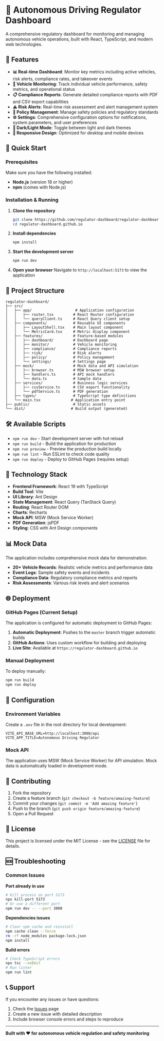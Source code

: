 # 🚗 Autonomous Driving Regulator Dashboard

A comprehensive regulatory dashboard for monitoring and managing autonomous vehicle operations, built with React, TypeScript, and modern web technologies.

## 🌟 Features

- **📊 Real-time Dashboard**: Monitor key metrics including active vehicles, risk alerts, compliance rates, and takeover events
- **🚙 Vehicle Monitoring**: Track individual vehicle performance, safety metrics, and operational status
- **📋 Compliance Reports**: Generate detailed compliance reports with PDF and CSV export capabilities
- **⚠️ Risk Alerts**: Real-time risk assessment and alert management system
- **📜 Policy Management**: Manage safety policies and regulatory standards
- **⚙️ Settings**: Comprehensive configuration options for notifications, system parameters, and user preferences
- **🌙 Dark/Light Mode**: Toggle between light and dark themes
- **📱 Responsive Design**: Optimized for desktop and mobile devices

## 🚀 Quick Start

### Prerequisites

Make sure you have the following installed:
- **Node.js** (version 18 or higher)
- **npm** (comes with Node.js)

### Installation & Running

1. **Clone the repository**
   ```bash
   git clone https://github.com/regulator-dashboard/regulator-dashboard.github.io.git
   cd regulator-dashboard.github.io
   ```

2. **Install dependencies**
   ```bash
   npm install
   ```

3. **Start the development server**
   ```bash
   npm run dev
   ```

4. **Open your browser**
   Navigate to `http://localhost:5173` to view the application

## 📁 Project Structure

```
regulator-dashboard/
├── src/
│   ├── app/                    # Application configuration
│   │   ├── router.tsx         # React Router configuration
│   │   └── queryClient.ts     # React Query client setup
│   ├── components/            # Reusable UI components
│   │   ├── LayoutShell.tsx    # Main layout component
│   │   └── MetricCard.tsx     # Metric display component
│   ├── features/              # Feature-based modules
│   │   ├── dashboard/         # Dashboard page
│   │   ├── monitor/           # Vehicle monitoring
│   │   ├── compliance/        # Compliance reports
│   │   ├── risk/              # Risk alerts
│   │   ├── policy/            # Policy management
│   │   └── settings/          # Settings page
│   ├── mock/                  # Mock data and API simulation
│   │   ├── browser.ts         # MSW browser setup
│   │   ├── handlers.ts        # API mock handlers
│   │   └── data.ts            # Sample data
│   ├── services/              # Business logic services
│   │   ├── csvService.ts      # CSV export functionality
│   │   └── pdfService.ts      # PDF generation
│   ├── types/                 # TypeScript type definitions
│   └── main.tsx              # Application entry point
├── public/                    # Static assets
└── dist/                     # Build output (generated)
```

## 🛠️ Available Scripts

- `npm run dev` - Start development server with hot reload
- `npm run build` - Build the application for production
- `npm run preview` - Preview the production build locally
- `npm run lint` - Run ESLint to check code quality
- `npm run deploy` - Deploy to GitHub Pages (requires setup)

## 🎨 Technology Stack

- **Frontend Framework**: React 19 with TypeScript
- **Build Tool**: Vite
- **UI Library**: Ant Design
- **State Management**: React Query (TanStack Query)
- **Routing**: React Router DOM
- **Charts**: Recharts
- **Mock API**: MSW (Mock Service Worker)
- **PDF Generation**: jsPDF
- **Styling**: CSS with Ant Design components

## 📊 Mock Data

The application includes comprehensive mock data for demonstration:
- **20+ Vehicle Records**: Realistic vehicle metrics and performance data
- **Event Logs**: Sample safety events and incidents
- **Compliance Data**: Regulatory compliance metrics and reports
- **Risk Assessments**: Various risk levels and alert scenarios

## 🌐 Deployment

### GitHub Pages (Current Setup)

The application is configured for automatic deployment to GitHub Pages:

1. **Automatic Deployment**: Pushes to the `master` branch trigger automatic builds
2. **GitHub Actions**: Uses custom workflow for building and deploying
3. **Live Site**: Available at `https://regulator-dashboard.github.io`

### Manual Deployment

To deploy manually:

```bash
npm run build
npm run deploy
```

## 🔧 Configuration

### Environment Variables

Create a `.env` file in the root directory for local development:

```env
VITE_API_BASE_URL=http://localhost:3000/api
VITE_APP_TITLE=Autonomous Driving Regulator
```

### Mock API

The application uses MSW (Mock Service Worker) for API simulation. Mock data is automatically loaded in development mode.

## 🤝 Contributing

1. Fork the repository
2. Create a feature branch (`git checkout -b feature/amazing-feature`)
3. Commit your changes (`git commit -m 'Add amazing feature'`)
4. Push to the branch (`git push origin feature/amazing-feature`)
5. Open a Pull Request

## 📝 License

This project is licensed under the MIT License - see the [LICENSE](LICENSE) file for details.

## 🆘 Troubleshooting

### Common Issues

**Port already in use**
```bash
# Kill process on port 5173
npx kill-port 5173
# Or use a different port
npm run dev -- --port 3000
```

**Dependencies issues**
```bash
# Clear npm cache and reinstall
npm cache clean --force
rm -rf node_modules package-lock.json
npm install
```

**Build errors**
```bash
# Check TypeScript errors
npx tsc --noEmit
# Run linter
npm run lint
```

## 📞 Support

If you encounter any issues or have questions:
1. Check the [Issues](https://github.com/regulator-dashboard/regulator-dashboard.github.io/issues) page
2. Create a new issue with detailed description
3. Include browser console errors and steps to reproduce

---

**Built with ❤️ for autonomous vehicle regulation and safety monitoring**
